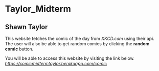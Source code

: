 # Taylor_Midterm
## Shawn Taylor
This website fetches the comic of the day from *XKCD.com* using their api. The user will also be able to get random comics by clicking the **random comic** button.

You will be able to access this website by visiting the link below.
*https://comicmidtermtaylor.herokuapp.com/comic*
